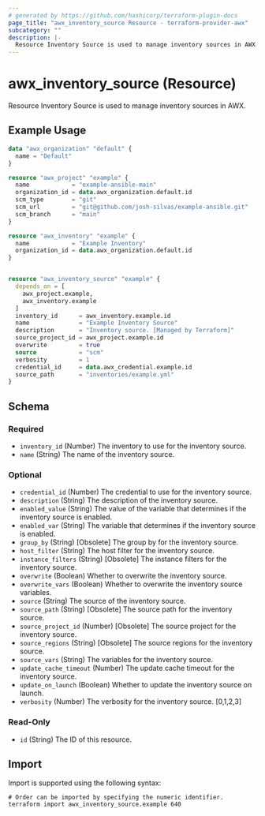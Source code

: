 ```yaml
---
# generated by https://github.com/hashicorp/terraform-plugin-docs
page_title: "awx_inventory_source Resource - terraform-provider-awx"
subcategory: ""
description: |-
  Resource Inventory Source is used to manage inventory sources in AWX.
---
```


# awx_inventory_source (Resource)

Resource Inventory Source is used to manage inventory sources in AWX.

## Example Usage

```terraform
data "awx_organization" "default" {
  name = "Default"
}

resource "awx_project" "example" {
  name            = "example-ansible-main"
  organization_id = data.awx_organization.default.id
  scm_type        = "git"
  scm_url         = "git@github.com/josh-silvas/example-ansible.git"
  scm_branch      = "main"
}

resource "awx_inventory" "example" {
  name            = "Example Inventory"
  organization_id = data.awx_organization.default.id
}


resource "awx_inventory_source" "example" {
  depends_on = [
    awx_project.example,
    awx_inventory.example
  ]
  inventory_id      = awx_inventory.example.id
  name              = "Example Inventory Source"
  description       = "Inventory source. [Managed by Terraform]"
  source_project_id = awx_project.example.id
  overwrite         = true
  source            = "scm"
  verbosity         = 1
  credential_id     = data.awx_credential.example.id
  source_path       = "inventories/example.yml"
}
```

<!-- schema generated by tfplugindocs -->
## Schema

### Required

- `inventory_id` (Number) The inventory to use for the inventory source.
- `name` (String) The name of the inventory source.

### Optional

- `credential_id` (Number) The credential to use for the inventory source.
- `description` (String) The description of the inventory source.
- `enabled_value` (String) The value of the variable that determines if the inventory source is enabled.
- `enabled_var` (String) The variable that determines if the inventory source is enabled.
- `group_by` (String) [Obsolete] The group by for the inventory source.
- `host_filter` (String) The host filter for the inventory source.
- `instance_filters` (String) [Obsolete] The instance filters for the inventory source.
- `overwrite` (Boolean) Whether to overwrite the inventory source.
- `overwrite_vars` (Boolean) Whether to overwrite the inventory source variables.
- `source` (String) The source of the inventory source.
- `source_path` (String) [Obsolete] The source path for the inventory source.
- `source_project_id` (Number) [Obsolete] The source project for the inventory source.
- `source_regions` (String) [Obsolete] The source regions for the inventory source.
- `source_vars` (String) The variables for the inventory source.
- `update_cache_timeout` (Number) The update cache timeout for the inventory source.
- `update_on_launch` (Boolean) Whether to update the inventory source on launch.
- `verbosity` (Number) The verbosity for the inventory source. [0,1,2,3]

### Read-Only

- `id` (String) The ID of this resource.

## Import

Import is supported using the following syntax:

```shell
# Order can be imported by specifying the numeric identifier.
terraform import awx_inventory_source.example 640
```
